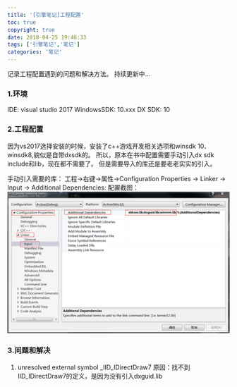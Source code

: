 ```yaml
---
title: '[引擎笔记]工程配置'
toc: true
copyright: true
date: 2018-04-25 19:46:33
tags: ['引擎笔记','笔记']
categories: '笔记'
---
```

记录工程配置遇到的问题和解决方法。
持续更新中...
<!--more-->

### 1.环境

IDE:            visual studio 2017
WindowsSDK:     10.xxx
DX SDK:         10

### 2.工程配置
因为vs2017选择安装的时候，安装了c++游戏开发相关选项和winsdk 10、winsdk8,貌似是自带dxsdk的。
所以，原本在书中配置需要手动引入dx sdk include和lib，现在都不需要了。
但是需要导入的库还是要老老实实的引入。

手动引入需要的库：
工程->右键->属性->Configuration Properties -> Linker -> Input -> Additional Dependencies:
配置截图：
![手动引入库](img/blog/vs2017_lib.png)


### 3.问题和解决
1. unresolved external symbol \_IID_IDirectDraw7
    原因：找不到IID_IDirectDraw7的定义，是因为没有引入dxguid.lib
